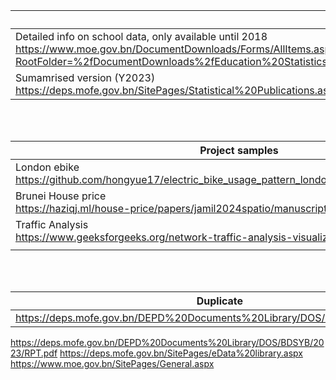 | Main Sources |
| ----------- |
| Detailed info on school data, only available until 2018 <br> https://www.moe.gov.bn/DocumentDownloads/Forms/AllItems.aspx?RootFolder=%2fDocumentDownloads%2fEducation%20Statistics%20and%20Indicators%20Handbook&FolderCTID=0x012000686799B237388E4B93D164D060CACEC6 | 
| Sumamrised version (Y2023) <br>https://deps.mofe.gov.bn/SitePages/Statistical%20Publications.aspx|

<br>
<br>

| Project samples |
| ----------- |
| London ebike <br> https://github.com/hongyue17/electric_bike_usage_pattern_london/blob/master/full_report.pdf | 
| Brunei House price <br> https://haziqj.ml/house-price/papers/jamil2024spatio/manuscript/ |
| Traffic Analysis <br> https://www.geeksforgeeks.org/network-traffic-analysis-visualization-in-r/|
||

<br>
<br>

| Duplicate |
| ----------- |
| https://deps.mofe.gov.bn/DEPD%20Documents%20Library/DOS/BDKI/BDKI_2023.pdf
https://deps.mofe.gov.bn/DEPD%20Documents%20Library/DOS/BDSYB/2023/RPT.pdf
https://deps.mofe.gov.bn/SitePages/eData%20library.aspx
https://www.moe.gov.bn/SitePages/General.aspx


